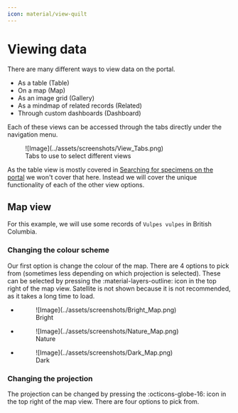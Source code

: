 ```yaml
---
icon: material/view-quilt
---
```


# Viewing data

There are many different ways to view data on the portal.

- As a table (Table)
- On a map (Map)
- As an image grid (Gallery)
- As a mindmap of related records (Related)
- Through custom dashboards (Dashboard)

Each of these views can be accessed through the tabs directly under the navigation menu.

<figure markdown>
  ![Image](../assets/screenshots/View_Tabs.png)
  <figcaption>Tabs to use to select different views</figcaption>
</figure>

As the table view is mostly covered in [Searching for specimens on the portal](searching.md) we won't cover that here. Instead we will cover the unique functionality of each of the other view options.

## Map view

For this example, we will use some records of `Vulpes vulpes` in British Columbia. 

### Changing the colour scheme

Our first option is change the colour of the map. There are 4 options to pick from (sometimes less depending on which projection is selected). These can be selected by pressing the :material-layers-outline: icon in the top right of the map view. Satellite is not shown because it is not recommended, as it takes a long time to load.

<div class="grid cards" markdown>

-   <figure markdown>
    ![Image](../assets/screenshots/Bright_Map.png)
    <figcaption>Bright</figcaption>
    </figure>
-   <figure markdown>
    ![Image](../assets/screenshots/Nature_Map.png)
    <figcaption>Nature</figcaption>
    </figure>
-   <figure markdown>
    ![Image](../assets/screenshots/Dark_Map.png)
    <figcaption>Dark</figcaption>
    </figure>
</div>

### Changing the projection

The projection can be changed by pressing the :octicons-globe-16: icon in the top right of the map view. There are four options to pick from.